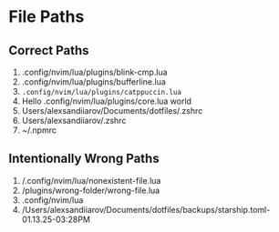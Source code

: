 # File Paths

## Correct Paths

1. .config/nvim/lua/plugins/blink-cmp.lua
2. .config/nvim/lua/plugins/bufferline.lua
3. `.config/nvim/lua/plugins/catppuccin.lua`
4. Hello .config/nvim/lua/plugins/core.lua world
5. Users/alexsandiiarov/Documents/dotfiles/.zshrc
6. Users/alexsandiiarov/.zshrc
7. ~/.npmrc

## Intentionally Wrong Paths

1. /.config/nvim/lua/nonexistent-file.lua
2. /plugins/wrong-folder/wrong-file.lua
3. .config/nvim/lua
4. /Users/alexsandiiarov/Documents/dotfiles/backups/starship.toml-01.13.25-03:28PM
